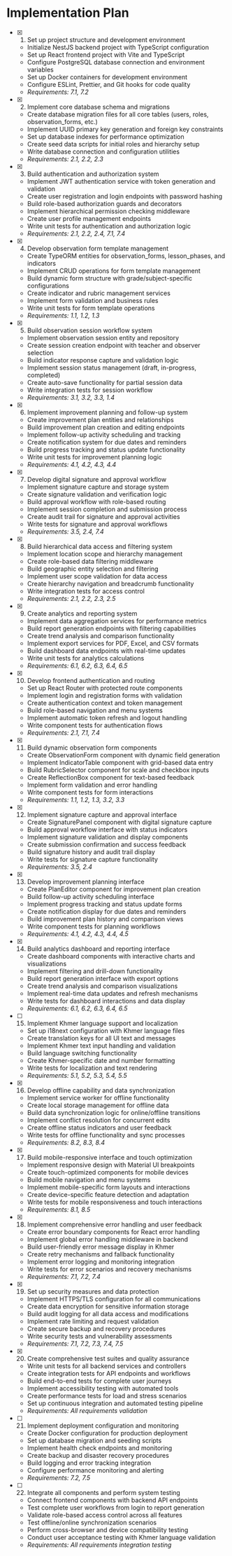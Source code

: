 # Implementation Plan

- [x] 1. Set up project structure and development environment
  - Initialize NestJS backend project with TypeScript configuration
  - Set up React frontend project with Vite and TypeScript
  - Configure PostgreSQL database connection and environment variables
  - Set up Docker containers for development environment
  - Configure ESLint, Prettier, and Git hooks for code quality
  - _Requirements: 7.1, 7.2_

- [x] 2. Implement core database schema and migrations
  - Create database migration files for all core tables (users, roles, observation_forms, etc.)
  - Implement UUID primary key generation and foreign key constraints
  - Set up database indexes for performance optimization
  - Create seed data scripts for initial roles and hierarchy setup
  - Write database connection and configuration utilities
  - _Requirements: 2.1, 2.2, 2.3_

- [x] 3. Build authentication and authorization system
  - Implement JWT authentication service with token generation and validation
  - Create user registration and login endpoints with password hashing
  - Build role-based authorization guards and decorators
  - Implement hierarchical permission checking middleware
  - Create user profile management endpoints
  - Write unit tests for authentication and authorization logic
  - _Requirements: 2.1, 2.2, 2.4, 7.1, 7.4_

- [x] 4. Develop observation form template management
  - Create TypeORM entities for observation_forms, lesson_phases, and indicators
  - Implement CRUD operations for form template management
  - Build dynamic form structure with grade/subject-specific configurations
  - Create indicator and rubric management services
  - Implement form validation and business rules
  - Write unit tests for form template operations
  - _Requirements: 1.1, 1.2, 1.3_

- [x] 5. Build observation session workflow system
  - Implement observation session entity and repository
  - Create session creation endpoint with teacher and observer selection
  - Build indicator response capture and validation logic
  - Implement session status management (draft, in-progress, completed)
  - Create auto-save functionality for partial session data
  - Write integration tests for session workflow
  - _Requirements: 3.1, 3.2, 3.3, 1.4_

- [x] 6. Implement improvement planning and follow-up system
  - Create improvement plan entities and relationships
  - Build improvement plan creation and editing endpoints
  - Implement follow-up activity scheduling and tracking
  - Create notification system for due dates and reminders
  - Build progress tracking and status update functionality
  - Write unit tests for improvement planning logic
  - _Requirements: 4.1, 4.2, 4.3, 4.4_

- [x] 7. Develop digital signature and approval workflow
  - Implement signature capture and storage system
  - Create signature validation and verification logic
  - Build approval workflow with role-based routing
  - Implement session completion and submission process
  - Create audit trail for signature and approval activities
  - Write tests for signature and approval workflows
  - _Requirements: 3.5, 2.4, 7.4_

- [x] 8. Build hierarchical data access and filtering system
  - Implement location scope and hierarchy management
  - Create role-based data filtering middleware
  - Build geographic entity selection and filtering
  - Implement user scope validation for data access
  - Create hierarchy navigation and breadcrumb functionality
  - Write integration tests for access control
  - _Requirements: 2.1, 2.2, 2.3, 2.5_

- [x] 9. Create analytics and reporting system
  - Implement data aggregation services for performance metrics
  - Build report generation endpoints with filtering capabilities
  - Create trend analysis and comparison functionality
  - Implement export services for PDF, Excel, and CSV formats
  - Build dashboard data endpoints with real-time updates
  - Write unit tests for analytics calculations
  - _Requirements: 6.1, 6.2, 6.3, 6.4, 6.5_

- [x] 10. Develop frontend authentication and routing
  - Set up React Router with protected route components
  - Implement login and registration forms with validation
  - Create authentication context and token management
  - Build role-based navigation and menu systems
  - Implement automatic token refresh and logout handling
  - Write component tests for authentication flows
  - _Requirements: 2.1, 7.1, 7.4_

- [x] 11. Build dynamic observation form components
  - Create ObservationForm component with dynamic field generation
  - Implement IndicatorTable component with grid-based data entry
  - Build RubricSelector component for scale and checkbox inputs
  - Create ReflectionBox component for text-based feedback
  - Implement form validation and error handling
  - Write component tests for form interactions
  - _Requirements: 1.1, 1.2, 1.3, 3.2, 3.3_

- [x] 12. Implement signature capture and approval interface
  - Create SignaturePanel component with digital signature capture
  - Build approval workflow interface with status indicators
  - Implement signature validation and display components
  - Create submission confirmation and success feedback
  - Build signature history and audit trail display
  - Write tests for signature capture functionality
  - _Requirements: 3.5, 2.4_

- [x] 13. Develop improvement planning interface
  - Create PlanEditor component for improvement plan creation
  - Build follow-up activity scheduling interface
  - Implement progress tracking and status update forms
  - Create notification display for due dates and reminders
  - Build improvement plan history and comparison views
  - Write component tests for planning workflows
  - _Requirements: 4.1, 4.2, 4.3, 4.4, 4.5_

- [x] 14. Build analytics dashboard and reporting interface
  - Create dashboard components with interactive charts and visualizations
  - Implement filtering and drill-down functionality
  - Build report generation interface with export options
  - Create trend analysis and comparison visualizations
  - Implement real-time data updates and refresh mechanisms
  - Write tests for dashboard interactions and data display
  - _Requirements: 6.1, 6.2, 6.3, 6.4, 6.5_

- [ ] 15. Implement Khmer language support and localization
  - Set up i18next configuration with Khmer language files
  - Create translation keys for all UI text and messages
  - Implement Khmer text input handling and validation
  - Build language switching functionality
  - Create Khmer-specific date and number formatting
  - Write tests for localization and text rendering
  - _Requirements: 5.1, 5.2, 5.3, 5.4, 5.5_

- [x] 16. Develop offline capability and data synchronization
  - Implement service worker for offline functionality
  - Create local storage management for offline data
  - Build data synchronization logic for online/offline transitions
  - Implement conflict resolution for concurrent edits
  - Create offline status indicators and user feedback
  - Write tests for offline functionality and sync processes
  - _Requirements: 8.2, 8.3, 8.4_

- [x] 17. Build mobile-responsive interface and touch optimization
  - Implement responsive design with Material UI breakpoints
  - Create touch-optimized components for mobile devices
  - Build mobile navigation and menu systems
  - Implement mobile-specific form layouts and interactions
  - Create device-specific feature detection and adaptation
  - Write tests for mobile responsiveness and touch interactions
  - _Requirements: 8.1, 8.5_

- [x] 18. Implement comprehensive error handling and user feedback
  - Create error boundary components for React error handling
  - Implement global error handling middleware in backend
  - Build user-friendly error message display in Khmer
  - Create retry mechanisms and fallback functionality
  - Implement error logging and monitoring integration
  - Write tests for error scenarios and recovery mechanisms
  - _Requirements: 7.1, 7.2, 7.4_

- [x] 19. Set up security measures and data protection
  - Implement HTTPS/TLS configuration for all communications
  - Create data encryption for sensitive information storage
  - Build audit logging for all data access and modifications
  - Implement rate limiting and request validation
  - Create secure backup and recovery procedures
  - Write security tests and vulnerability assessments
  - _Requirements: 7.1, 7.2, 7.3, 7.4, 7.5_

- [x] 20. Create comprehensive test suites and quality assurance
  - Write unit tests for all backend services and controllers
  - Create integration tests for API endpoints and workflows
  - Build end-to-end tests for complete user journeys
  - Implement accessibility testing with automated tools
  - Create performance tests for load and stress scenarios
  - Set up continuous integration and automated testing pipeline
  - _Requirements: All requirements validation_

- [ ] 21. Implement deployment configuration and monitoring
  - Create Docker configuration for production deployment
  - Set up database migration and seeding scripts
  - Implement health check endpoints and monitoring
  - Create backup and disaster recovery procedures
  - Build logging and error tracking integration
  - Configure performance monitoring and alerting
  - _Requirements: 7.2, 7.5_

- [ ] 22. Integrate all components and perform system testing
  - Connect frontend components with backend API endpoints
  - Test complete user workflows from login to report generation
  - Validate role-based access control across all features
  - Test offline/online synchronization scenarios
  - Perform cross-browser and device compatibility testing
  - Conduct user acceptance testing with Khmer language validation
  - _Requirements: All requirements integration testing_